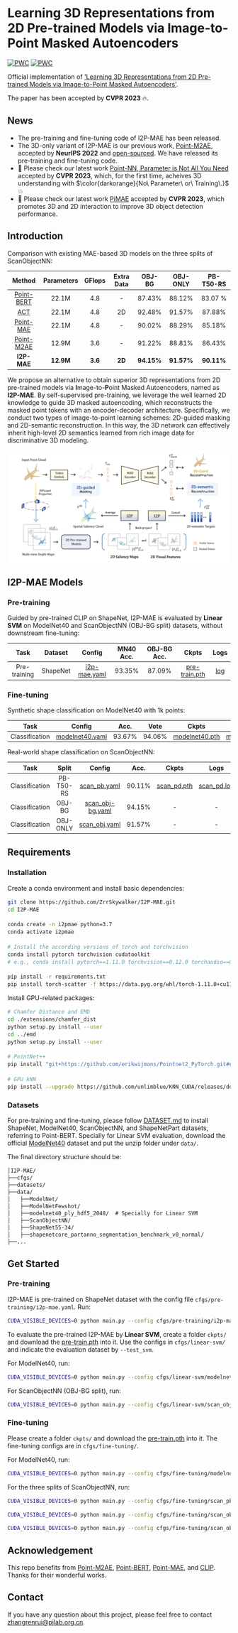 # Learning 3D Representations from 2D Pre-trained Models via Image-to-Point Masked Autoencoders

[![PWC](https://img.shields.io/endpoint.svg?url=https://paperswithcode.com/badge/learning-3d-representations-from-2d-pre/3d-point-cloud-classification-on-scanobjectnn)](https://paperswithcode.com/sota/3d-point-cloud-classification-on-scanobjectnn?p=learning-3d-representations-from-2d-pre)
[![PWC](https://img.shields.io/endpoint.svg?url=https://paperswithcode.com/badge/learning-3d-representations-from-2d-pre/3d-point-cloud-linear-classification-on)](https://paperswithcode.com/sota/3d-point-cloud-linear-classification-on?p=learning-3d-representations-from-2d-pre)

Official implementation of [&#39;Learning 3D Representations from 2D Pre-trained Models via Image-to-Point Masked Autoencoders&#39;](https://arxiv.org/pdf/2212.06785.pdf).

The paper has been accepted by **CVPR 2023** 🔥.

## News

* The pre-training and fine-tuning code of I2P-MAE has been released.
* The 3D-only variant of I2P-MAE is our previous work, [Point-M2AE](https://arxiv.org/pdf/2205.14401.pdf), accepted by **NeurIPS 2022** and [open-sourced](https://github.com/ZrrSkywalker/Point-M2AE). We have released its pre-training and fine-tuning code.
* 📣 Please check our latest work [Point-NN, Parameter is Not All You Need](https://github.com/ZrrSkywalker/Point-NN) accepted by **CVPR 2023**, which, for the first time, acheives 3D understanding with $\color{darkorange}{No\ Parameter\ or\ Training\.}$ 💥
* 📣 Please check our latest work [PiMAE](https://github.com/BLVLab/PiMAE) accepted by **CVPR 2023**, which promotes 3D and 2D interaction to improve 3D object detection performance.

## Introduction

Comparison with existing MAE-based 3D models on the three spilts of ScanObjectNN:

|                        Method                        |   Parameters   |    GFlops    |  Extra Data  |      OBJ-BG      |     OBJ-ONLY     |    PB-T50-RS    |
| :---------------------------------------------------: | :-------------: | :-----------: | :----------: | :--------------: | :--------------: | :--------------: |
| [Point-BERT](https://github.com/lulutang0608/Point-BERT) |      22.1M      |      4.8      |      -      |      87.43%      |      88.12%      |     83.07 %     |
|         [ACT](https://github.com/RunpeiDong/ACT)         |      22.1M      |      4.8      |      2D      |      92.48%      |      91.57%      |      87.88%      |
|  [Point-MAE](https://github.com/Pang-Yatian/Point-MAE)  |      22.1M      |      4.8      |      -      |      90.02%      |      88.29%      |      85.18%      |
| [Point-M2AE](https://github.com/ZrrSkywalker/Point-M2AE) |      12.9M      |      3.6      |      -      |      91.22%      |      88.81%      |      86.43%      |
|                   **I2P-MAE**                   | **12.9M** | **3.6** | **2D** | **94.15%** | **91.57%** | **90.11%** |

We propose an alternative to obtain superior 3D representations from 2D pre-trained models via **I**mage-to-**P**oint Masked Autoencoders, named as **I2P-MAE**. By self-supervised pre-training, we leverage the well learned 2D knowledge to guide 3D masked autoencoding, which reconstructs the masked point tokens with an encoder-decoder architecture. Specifically, we conduct two types of image-to-point learning schemes: 2D-guided masking and 2D-semantic reconstruction. In this way, the 3D network can effectively inherit high-level 2D semantics learned from rich image data for discriminative 3D modeling.

<div align="center">
  <img src="pipeline.png"/>
</div>

## I2P-MAE Models

### Pre-training

Guided by pre-trained CLIP on ShapeNet, I2P-MAE is evaluated by **Linear SVM** on ModelNet40 and ScanObjectNN (OBJ-BG split) datasets, without downstream fine-tuning:

|     Task     | Dataset |                    Config                    | MN40 Acc. | OBJ-BG Acc. |                                                Ckpts                                                |                                           Logs                                           |
| :----------: | :------: | :-------------------------------------------: | :-------: | :---------: | :-------------------------------------------------------------------------------------------------: | :---------------------------------------------------------------------------------------: |
| Pre-training | ShapeNet | [i2p-mae.yaml](./cfgs/pre-training/i2p-mae.yaml) |  93.35%  |   87.09%   | [pre-train.pth](https://drive.google.com/file/d/1TYKHdLwu9DKLgsnvsY4fpgpNowCHErFZ/view?usp=share_link) | [log](https://drive.google.com/file/d/11kkgTQoUJVLYKk1Xbo0XtQPCqh50my-G/view?usp=share_link) |

### Fine-tuning

Synthetic shape classification on ModelNet40 with 1k points:

|      Task      |      Config      |  Acc.  |  Vote  |      Ckpts      |      Logs      |
| :------------: | :--------------: | :----: | :----: | :-------------: | :-------------: |
| Classification | [modelnet40.yaml]() | 93.67% | 94.06% | [modelnet40.pth]() | [modelnet40.log]() |

Real-world shape classification on ScanObjectNN:

|      Task      |   Split   |      Config      |  Acc.  |    Ckpts    |     Logs     |
| :------------: | :-------: | :---------------: | :----: | :----------: | :----------: |
| Classification | PB-T50-RS |   [scan_pb.yaml]()   | 90.11% | [scan_pd.pth]() | [scan_pd.log]() |
| Classification |  OBJ-BG  | [scan_obj-bg.yaml]() | 94.15% |      -      |      -      |
| Classification | OBJ-ONLY |  [scan_obj.yaml]()  | 91.57% |      -      |      -      |

## Requirements

### Installation

Create a conda environment and install basic dependencies:

```bash
git clone https://github.com/ZrrSkywalker/I2P-MAE.git
cd I2P-MAE

conda create -n i2pmae python=3.7
conda activate i2pmae

# Install the according versions of torch and torchvision
conda install pytorch torchvision cudatoolkit
# e.g., conda install pytorch==1.11.0 torchvision==0.12.0 torchaudio==0.11.0 cudatoolkit=11.3

pip install -r requirements.txt
pip install torch-scatter -f https://data.pyg.org/whl/torch-1.11.0+cu113.html
```

Install GPU-related packages:

```bash
# Chamfer Distance and EMD
cd ./extensions/chamfer_dist
python setup.py install --user
cd ../emd
python setup.py install --user

# PointNet++
pip install "git+https://github.com/erikwijmans/Pointnet2_PyTorch.git#egg=pointnet2_ops&subdirectory=pointnet2_ops_lib"

# GPU kNN
pip install --upgrade https://github.com/unlimblue/KNN_CUDA/releases/download/0.2/KNN_CUDA-0.2-py3-none-any.whl
```

### Datasets

For pre-training and fine-tuning, please follow [DATASET.md](https://github.com/lulutang0608/Point-BERT/blob/master/DATASET.md) to install ShapeNet, ModelNet40, ScanObjectNN, and ShapeNetPart datasets, referring to Point-BERT. Specially for Linear SVM evaluation, download the official [ModelNet40](https://shapenet.cs.stanford.edu/media/modelnet40_ply_hdf5_2048.zip) dataset and put the unzip folder under `data/`.

The final directory structure should be:

```
│I2P-MAE/
├──cfgs/
├──datasets/
├──data/
│   ├──ModelNet/
│   ├──ModelNetFewshot/
│   ├──modelnet40_ply_hdf5_2048/  # Specially for Linear SVM
│   ├──ScanObjectNN/
│   ├──ShapeNet55-34/
│   ├──shapenetcore_partanno_segmentation_benchmark_v0_normal/
├──...
```

## Get Started

### Pre-training

I2P-MAE is pre-trained on ShapeNet dataset with the config file `cfgs/pre-training/i2p-mae.yaml`. Run:

```bash
CUDA_VISIBLE_DEVICES=0 python main.py --config cfgs/pre-training/i2p-mae-refine.yaml --exp_name pre-train-refine --pretrain_refine  --start_ckpts ./ckpts/pre-train.pth
```

To evaluate the pre-trained I2P-MAE by **Linear SVM**, create a folder `ckpts/` and download the [pre-train.pth]() into it. Use the configs in `cfgs/linear-svm/` and indicate the evaluation dataset by `--test_svm`.

For ModelNet40, run:

```bash
CUDA_VISIBLE_DEVICES=0 python main.py --config cfgs/linear-svm/modelnet40.yaml --test_svm modelnet40 --exp_name test_svm --ckpts ./ckpts/pre-train.pth
```

For ScanObjectNN (OBJ-BG split), run:

```bash
CUDA_VISIBLE_DEVICES=0 python main.py --config cfgs/linear-svm/scan_obj-bg.yaml --test_svm scan --exp_name test_svm --ckpts ./ckpts/pre-train.pth
```

### Fine-tuning

Please create a folder `ckpts/` and download the [pre-train.pth]() into it. The fine-tuning configs are in `cfgs/fine-tuning/`.

For ModelNet40, run:

```bash
CUDA_VISIBLE_DEVICES=0 python main.py --config cfgs/fine-tuning/modelnet40.yaml --finetune_model --exp_name finetune --ckpts ckpts/pre-train.pth
```

For the three splits of ScanObjectNN, run:

```bash
CUDA_VISIBLE_DEVICES=0 python main.py --config cfgs/fine-tuning/scan_pb.yaml --finetune_model --exp_name finetune --ckpts ckpts/pre-train.pth
```

```bash
CUDA_VISIBLE_DEVICES=0 python main.py --config cfgs/fine-tuning/scan_obj.yaml --finetune_model --exp_name finetune --ckpts ckpts/pre-train.pth
```

```bash
CUDA_VISIBLE_DEVICES=0 python main.py --config cfgs/fine-tuning/scan_obj-bg.yaml --finetune_model --exp_name finetune --ckpts ckpts/pre-train.pth
```

## Acknowledgement

This repo benefits from [Point-M2AE](https://github.com/ZrrSkywalker/Point-M2AE), [Point-BERT](https://github.com/lulutang0608/Point-BERT), [Point-MAE](https://github.com/Pang-Yatian/Point-MAE), and [CLIP](https://github.com/openai/CLIP). Thanks for their wonderful works.

## Contact

If you have any question about this project, please feel free to contact zhangrenrui@pjlab.org.cn.

